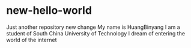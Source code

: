 # new-hello-world
Just another repository
new change
My name is HuangBinyang
I am a student of South China University of Technology
I dream of entering the world of the internet
